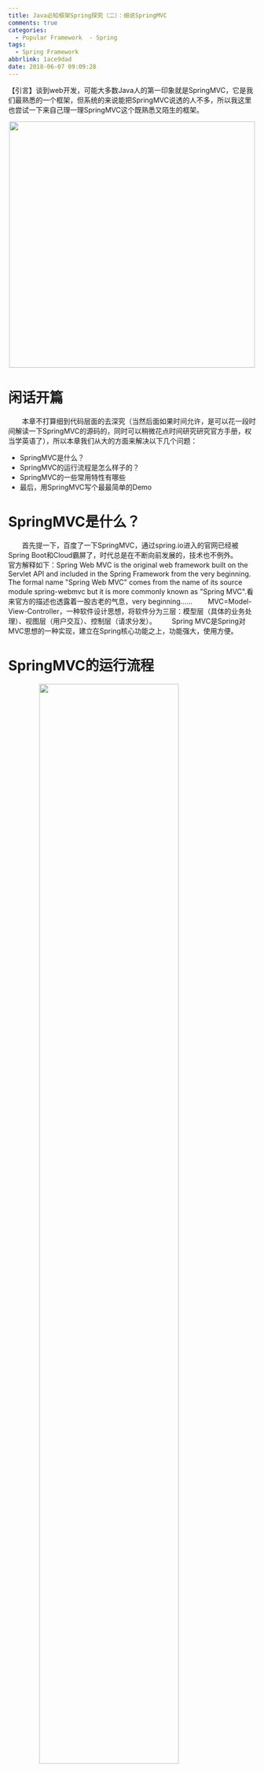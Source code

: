 ```yaml
---
title: Java必知框架Spring探究（二）：细说SpringMVC
comments: true
categories:
  - Popular Framework  - Spring
tags:
  - Spring Framework
abbrlink: 1ace9dad
date: 2018-06-07 09:09:28
---
```

【引言】谈到web开发，可能大多数Java人的第一印象就是SpringMVC，它是我们最熟悉的一个框架，但系统的来说能把SpringMVC说透的人不多，所以我这里也尝试一下来自己理一理SpringMVC这个既熟悉又陌生的框架。
<div align=center><img src="/img/2018/2018-08-27-02.jpg" width="500"/></div>
<!-- more -->

# 闲话开篇
&emsp;&emsp;本章不打算细到代码层面的去深究（当然后面如果时间允许，是可以花一段时间解读一下SpringMVC的源码的，同时可以稍微花点时间研究研究官方手册，权当学英语了），所以本章我们从大的方面来解决以下几个问题：
- SpringMVC是什么？
- SpringMVC的运行流程是怎么样子的？
- SpringMVC的一些常用特性有哪些
- 最后，用SpringMVC写个最最简单的Demo

# SpringMVC是什么？
&emsp;&emsp;首先提一下，百度了一下SpringMVC，通过spring.io进入的官网已经被Spring Boot和Cloud霸屏了，时代总是在不断向前发展的，技术也不例外。
&emsp;&emsp;官方解释如下：Spring Web MVC is the original web framework built on the Servlet API and included in the Spring Framework from the very beginning. The formal name "Spring Web MVC" comes from the name of its source module spring-webmvc but it is more commonly known as "Spring MVC".看来官方的描述也透露着一股古老的气息，very beginning......
&emsp;&emsp;MVC=Model-View-Controller，一种软件设计思想，将软件分为三层：模型层（具体的业务处理）、视图层（用户交互）、控制层（请求分发）。
&emsp;&emsp;Spring MVC是Spring对MVC思想的一种实现，建立在Spring核心功能之上，功能强大，使用方便。

# SpringMVC的运行流程

<img style="clear: both;display: block;margin:auto;" src="/img/2018/2018-08-27-03.jpg" width="75%">

## 概览
&emsp;&emsp;上图是说SpringMVC流程的一张经典图例，基本上整个流程该图都涵盖了：
- 用户发送请求到前端控制器（DispatcherServlet）。
- 前端控制器请求处理器映射器（HandlerMapping）去查找处理器（Handler）。
- 找到以后处理器映射器（HandlerMappering）向前端控制器返回执行链（HandlerExecutionChain）。
- 前端控制器（DispatcherServlet）调用处理器适配器（HandlerAdapter）去执行处理器（Handler）。
- 处理器适配器去执行Handler。
- 处理器执行完给处理器适配器返回ModelAndView。
- 处理器适配器向前端控制器返回ModelAndView。
- 前端控制器请求视图解析器（ViewResolver）去进行视图解析。
- 视图解析器向前端控制器返回View。
- 前端控制器对视图进行渲染。
- 前端控制器向用户响应结果。

## 核心组件
&emsp;&emsp;SpringMVC的核心组件清单如下，以下是简单的一个说明，后面会针对每个组件展开详细说明。
- 前端控制器（DisatcherServlet）:接收请求，响应结果，返回可以是json,String等数据类型，也可以是页面（Model）。
- 处理器映射器（HandlerMapping）:根据URL去查找处理器，一般通过xml配置或者注解进行查找。
- 处理器（Handler）：就是我们常说的controller控制器啦，由程序员编写。
- 处理器适配器（HandlerAdapter）:可以将处理器包装成适配器，这样就可以支持多种类型的处理器。
- 视图解析器（ViewResovler）:进行视图解析，返回view对象（常见的有JSP,FreeMark等）。

## DisatcherServlet

### Servlet
&emsp;&emsp;DispatcherServlet的本质也是一个Servlet，所以要理解DispatcherServlet，首先要知道Servlet是什么。
&emsp;&emsp;Java Servlet 是运行在 Web 服务器或应用服务器上的程序，它是作为来自 Web 浏览器或其他 HTTP 客户端的请求和 HTTP 服务器上的数据库或应用程序之间的中间层。使用 Servlet，您可以收集来自网页表单的用户输入，呈现来自数据库或者其他源的记录，还可以动态创建网页。Java Servlet 通常情况下与使用 CGI（Common Gateway Interface，公共网关接口）实现的程序可以达到异曲同工的效果。但是相比于 CGI，Servlet 在性能上，通用性上，资源安全性上，独立性上都是占有优势的。
&emsp;&emsp;借用Tomcat Server的结构简图，可以简单理解Servlet是什么了：
<img style="clear: both;display: block;margin:auto;" src="/img/2018/2018-08-27-04.jpg" width="75%">

### 基本配置
&emsp;&emsp;在传统的SpringMVC模式的开发过程中，web.xml是一个比较核心的东西，所以理所当然的DispatcherServlet也是在这里配置的。
```xml
<servlet>
    <servlet-name>dispatcher</servlet-name>
    <servlet-class>org.springframework.web.servlet.DispatcherServlet</servlet-class>
    <init-param>
        <param-name>contextConfigLocation</param-name>
        <param-value>classpath:spring-mvc.xml</param-value>
    </init-param>
    <load-on-startup>1</load-on-startup>
</servlet>
<servlet-mapping>
    <servlet-name>dispatcher</servlet-name>
    <url-pattern>*.json</url-pattern>
</servlet-mapping>
```

### 几个参数
&emsp;&emsp;contextConfigLocation：DispatcherServlet默认从WEB-INF目录下加载SpringMVC的配置文件，可以通过属性contextConfigLocation更改配置文件的位置。
&emsp;&emsp;load-on-startup：默认情况下，Servlet在被请求时才实例化初始化，如果希望在服务器启动时创建Servlet对象，可以通过<load-on-startup>标签设定。
&emsp;&emsp;url-pattern：url转发的规则；一般写成*加后缀的形式，如“*.do”，不能写成这种形式“/*”，这种形式会把Web服务器接收到的请求全部转发给DispatcherServlet，而SpringMVC容器中不一定存在对应的Handler，会因找不到对应的资源而报错，比如无法加载HTML、JSP页面。

## HandlerMapping

### 用途
&emsp;&emsp;访问资源时使用的不是资源的全限定性类名或者其他可以直接确定资源的方式，而是采用url，这样就需要在访问方式与与资源之间建立起一对一的关系，这种关系就是映射关系，HandlerMapping就负责创建与解析这种关系，根据访问方式确定处理器。

### 类别
- BeanNameUrlHandlerMapping：默认的处理器映射器，url与beanName相同。
- DefaultAnnotationHandlerMapping：注解开发时默认的处理器映射器。
- SimpleUrlHandlerMapping：自定义url，在url与beanName之间建立映射关系：